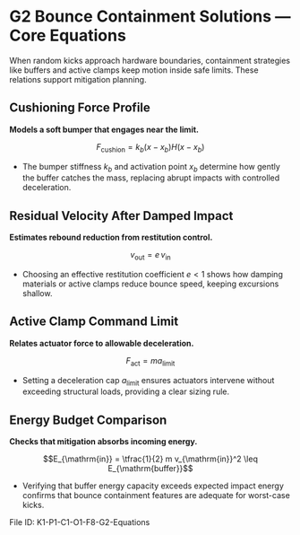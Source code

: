 # G2 Bounce Containment Solutions — Core Equations

When random kicks approach hardware boundaries, containment strategies like buffers and active clamps keep motion inside safe limits. These relations support mitigation planning.

## Cushioning Force Profile
**Models a soft bumper that engages near the limit.**

$$F_{\mathrm{cushion}} = k_b (x - x_b) H(x - x_b)$$

- The bumper stiffness $k_b$ and activation point $x_b$ determine how gently the buffer catches the mass, replacing abrupt impacts with controlled deceleration.

## Residual Velocity After Damped Impact
**Estimates rebound reduction from restitution control.**

$$v_{\mathrm{out}} = e\, v_{\mathrm{in}}$$

- Choosing an effective restitution coefficient $e < 1$ shows how damping materials or active clamps reduce bounce speed, keeping excursions shallow.

## Active Clamp Command Limit
**Relates actuator force to allowable deceleration.**

$$F_{\mathrm{act}} = m a_{\mathrm{limit}}$$

- Setting a deceleration cap $a_{\mathrm{limit}}$ ensures actuators intervene without exceeding structural loads, providing a clear sizing rule.

## Energy Budget Comparison
**Checks that mitigation absorbs incoming energy.**

$$E_{\mathrm{in}} = \tfrac{1}{2} m v_{\mathrm{in}}^2 \leq E_{\mathrm{buffer}}$$

- Verifying that buffer energy capacity exceeds expected impact energy confirms that bounce containment features are adequate for worst-case kicks.

File ID: K1-P1-C1-O1-F8-G2-Equations
